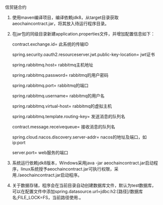 信贸链合约

1. 使用maven编译项目，编译依赖jdk8，从target目录获取aeochaincontract.jar，将其放入待运行程序目录。

2. 在jar包的同级目录新建application.properties文件，并增加配置信息如下：

    contract.exchange.id= 此系统的传输ID
    
    spring.security.oauth2.resourceserver.jwt.public-key-location= jwt证书
    
    spring.rabbitmq.host= rabbitmq主机地址
    
    spring.rabbitmq.password= rabbitmq的用户密码
    
    spring.rabbitmq.port= rabbitmq的端口
    
    spring.rabbitmq.username= rabbitmq的用户名
    
    spring.rabbitmq.virtual-host= rabbitmq的虚拟主机
    
    spring.rabbitmq.template.routing-key= 发送消息的队列名
    
    contract.message.receivequeue= 接收消息的队列名
    
    spring.cloud.nacos.discovery.server-addr= nacos的地址及端口，如ip:port
    
    server.port= web服务的端口
3. 系统运行依赖jdk8版本，Windows采用java -jar aeochaincontract.jar启动程序，linux系统授予aeochaincontract.jar可执行权限，采用./aeochaincontract.jar启动程序。
4. 关于数据存储，程序会在当前目录自动创建数据库文件，默认为test数据库，可以在配置文件中添加spring.datasource.url=jdbc:h2:[路径]/数据库名;FILE_LOCK=FS，当前路径使用.。